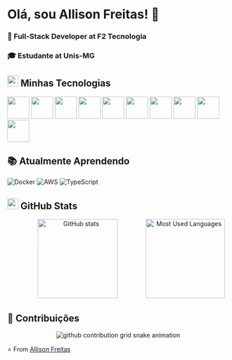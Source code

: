 # Olá, sou Allison Freitas! 👋

### 💼 Full-Stack Developer at F2 Tecnologia
### 🎓 Estudante at Unis-MG

## <img src="https://media2.giphy.com/media/QssGEmpkyEOhBCb7e1/giphy.gif?cid=ecf05e47a0n3gi1bfqntqmob8g9aid1oyj2wr3ds3mg700bl&rid=giphy.gif" width="25"> Minhas Tecnologias

<div align="left">
  <img src="https://cdn.jsdelivr.net/gh/devicons/devicon@latest/icons/python/python-original.svg" width="50" height="50"/>
  <img src="https://cdn.jsdelivr.net/gh/devicons/devicon@latest/icons/c/c-original.svg" width="50" height="50"/>
  <img src="https://cdn.jsdelivr.net/gh/devicons/devicon@latest/icons/react/react-original.svg" width="50" height="50"/>
  <img src="https://cdn.jsdelivr.net/gh/devicons/devicon@latest/icons/nodejs/nodejs-original.svg" width="50" height="50"/>
  <img src="https://cdn.jsdelivr.net/gh/devicons/devicon@latest/icons/nodemon/nodemon-original.svg" width="50" height="50"/>
  <img src="https://cdn.jsdelivr.net/gh/devicons/devicon@latest/icons/mongodb/mongodb-original.svg" width="50" height="50"/>
  <img src="https://cdn.jsdelivr.net/gh/devicons/devicon@latest/icons/javascript/javascript-original.svg" width="50" height="50"/>
  <img src="https://cdn.jsdelivr.net/gh/devicons/devicon@latest/icons/html5/html5-original.svg" width="50" height="50"/>
  <img src="https://cdn.jsdelivr.net/gh/devicons/devicon@latest/icons/css3/css3-original.svg" width="50" height="50"/>
  <img src="https://cdn.jsdelivr.net/gh/devicons/devicon@latest/icons/git/git-original.svg" width="50" height="50"/>
</div>

## 📚 Atualmente Aprendendo
<div align="left">
  <img src="https://img.shields.io/badge/-Docker-2496ED?style=for-the-badge&logo=docker&logoColor=white" alt="Docker">
  <img src="https://img.shields.io/badge/-AWS-232F3E?style=for-the-badge&logo=amazon-aws&logoColor=white" alt="AWS">
  <img src="https://img.shields.io/badge/-TypeScript-3178C6?style=for-the-badge&logo=typescript&logoColor=white" alt="TypeScript">
</div>

## <img src="https://media.giphy.com/media/iY8CRBdQXODJSCERIr/giphy.gif" width="25"> GitHub Stats

<div style="text-align: center;" align="center">
  <img width="60%" height="180em" src="https://github-readme-stats-git-masterrstaa-rickstaa.vercel.app/api?username=Allisonfreittass&hide_title=true&show_icons=true&include_all_commits=false&count_private=true&line_height=25&hide=issues&bg_color=000&title_color=FF00F6&text_color=FFF&border_radius=3&border_color=36123c&icon_color=FF00F6&theme=jolly" alt="GitHub stats">
  
  <a href="https://github.com/Allisonfreittass/github-readme-stats">
    <img height="180em" src="https://github-readme-stats-git-masterrstaa-rickstaa.vercel.app/api/top-langs/?username=Allisonfreittass&line_height=10&card_width=290&layout=compact&hide_title=false&count_private=true&langs_count=4&show_icons=true&title_color=FF00F6&hide=html,css&bg_color=000&text_color=8B8B8B&border_radius=3&border_color=561760&count_private=true" alt="Most Used Languages">
  </a>
</div>

## 🐍 Contribuições

<div align="center">
  <picture>
    <source media="(prefers-color-scheme: dark)" srcset="https://raw.githubusercontent.com/Allisonfreittass/Allisonfreittass/output/github-contribution-grid-snake-dark.svg">
    <source media="(prefers-color-scheme: light)" srcset="https://raw.githubusercontent.com/Allisonfreittass/Allisonfreittass/output/github-contribution-grid-snake-dark.svg">
    <img align="center" alt="github contribution grid snake animation" src="https://raw.githubusercontent.com/Allisonfreittass/Allisonfreittass/output/github-contribution-grid-snake.svg">
  </picture>
</div>

⭐️ From [Allison Freitas](https://github.com/Allisonfreittass)
